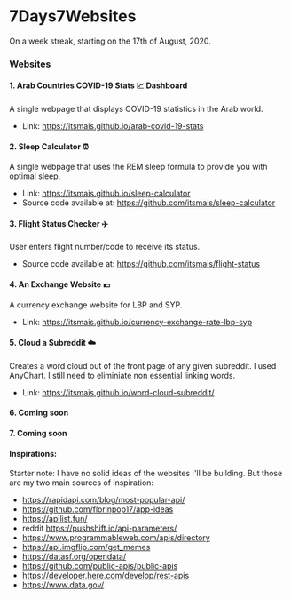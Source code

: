 # 7Days7Websites
On a week streak, starting on the 17th of August, 2020.
### Websites
#### 1. Arab Countries COVID-19 Stats :chart_with_upwards_trend: Dashboard
A single webpage that displays COVID-19 statistics in the Arab world.
- Link: https://itsmais.github.io/arab-covid-19-stats
#### 2. Sleep Calculator :alarm_clock:
A single webpage that uses the REM sleep formula to provide you with optimal sleep.
- Link: https://itsmais.github.io/sleep-calculator
- Source code available at: https://github.com/itsmais/sleep-calculator
#### 3. Flight Status Checker :airplane:
User enters flight number/code to receive its status.
- Source code available at: https://github.com/itsmais/flight-status
#### 4. An Exchange Website :euro:
A currency exchange website for LBP and SYP.
- Link: https://itsmais.github.io/currency-exchange-rate-lbp-syp

#### 5. Cloud a Subreddit ☁️
Creates a word cloud out of the front page of any given subreddit. I used AnyChart. I still need to eliminiate non essential linking words.
- Link: https://itsmais.github.io/word-cloud-subreddit/

#### 6. Coming soon
#### 7. Coming soon

#### Inspirations:
Starter note: I have no solid ideas of the websites I'll be building. But those are my two main sources of inspiration:
- https://rapidapi.com/blog/most-popular-api/
- https://github.com/florinpop17/app-ideas
- https://apilist.fun/
- reddit https://pushshift.io/api-parameters/
- https://www.programmableweb.com/apis/directory
- https://api.imgflip.com/get_memes
- https://datasf.org/opendata/
- https://github.com/public-apis/public-apis
- https://developer.here.com/develop/rest-apis
- https://www.data.gov/
